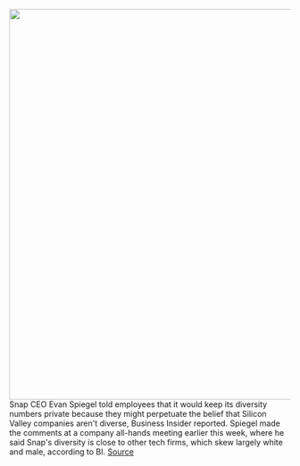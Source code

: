 <img src='https://cdn.vox-cdn.com/thumbor/ziJJ49OwLy4TxeZk20jxEyc_cnE=/0x0:2040x1360/1200x800/filters:focal(857x517:1183x843)/cdn.vox-cdn.com/uploads/chorus_image/image/66924693/snapChatPattern_BW.0.jpg' width='700px' /><br/>
Snap CEO Evan Spiegel told employees that it would keep its diversity numbers private because they might perpetuate the belief that Silicon Valley companies aren't diverse, Business Insider reported. Spiegel made the comments at a company all-hands meeting earlier this week, where he said Snap's diversity is close to other tech firms, which skew largely white and male, according to BI.
<a href='https://www.theverge.com/2020/6/11/21288491/snap-ceo-spiegel-diversity-report-numbers-release-publicly'> Source <a/>